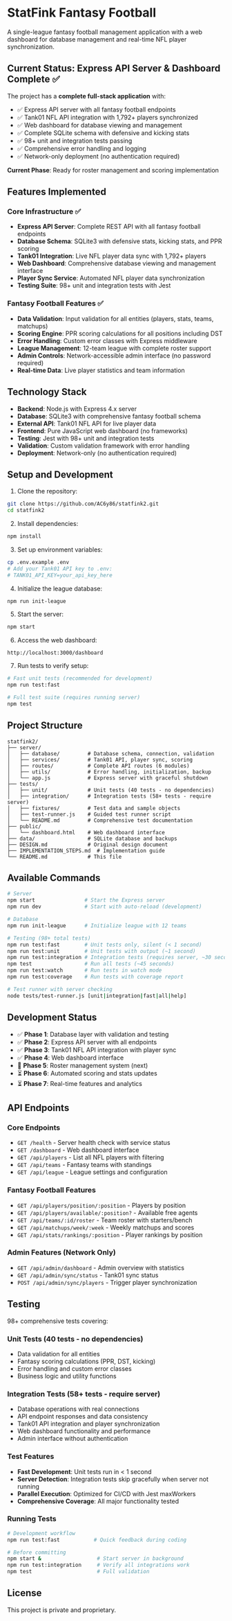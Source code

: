# StatFink Fantasy Football

A single-league fantasy football management application with a web dashboard for database management and real-time NFL player synchronization.

## Current Status: Express API Server & Dashboard Complete ✅

The project has a **complete full-stack application** with:
- ✅ Express API server with all fantasy football endpoints
- ✅ Tank01 NFL API integration with 1,792+ players synchronized
- ✅ Web dashboard for database viewing and management
- ✅ Complete SQLite schema with defensive and kicking stats
- ✅ 98+ unit and integration tests passing
- ✅ Comprehensive error handling and logging
- ✅ Network-only deployment (no authentication required)

**Current Phase**: Ready for roster management and scoring implementation

## Features Implemented

### Core Infrastructure ✅
- **Express API Server**: Complete REST API with all fantasy football endpoints
- **Database Schema**: SQLite3 with defensive stats, kicking stats, and PPR scoring
- **Tank01 Integration**: Live NFL player data sync with 1,792+ players
- **Web Dashboard**: Comprehensive database viewing and management interface
- **Player Sync Service**: Automated NFL player data synchronization
- **Testing Suite**: 98+ unit and integration tests with Jest

### Fantasy Football Features ✅
- **Data Validation**: Input validation for all entities (players, stats, teams, matchups)
- **Scoring Engine**: PPR scoring calculations for all positions including DST
- **Error Handling**: Custom error classes with Express middleware
- **League Management**: 12-team league with complete roster support
- **Admin Controls**: Network-accessible admin interface (no password required)
- **Real-time Data**: Live player statistics and team information

## Technology Stack

- **Backend**: Node.js with Express 4.x server
- **Database**: SQLite3 with comprehensive fantasy football schema
- **External API**: Tank01 NFL API for live player data
- **Frontend**: Pure JavaScript web dashboard (no frameworks)
- **Testing**: Jest with 98+ unit and integration tests
- **Validation**: Custom validation framework with error handling
- **Deployment**: Network-only (no authentication required)

## Setup and Development

1. Clone the repository:
```bash
git clone https://github.com/AC6y86/statfink2.git
cd statfink2
```

2. Install dependencies:
```bash
npm install
```

3. Set up environment variables:
```bash
cp .env.example .env
# Add your Tank01 API key to .env:
# TANK01_API_KEY=your_api_key_here
```

4. Initialize the league database:
```bash
npm run init-league
```

5. Start the server:
```bash
npm start
```

6. Access the web dashboard:
```
http://localhost:3000/dashboard
```

7. Run tests to verify setup:
```bash
# Fast unit tests (recommended for development)
npm run test:fast

# Full test suite (requires running server)
npm test
```

## Project Structure

```
statfink2/
├── server/
│   ├── database/         # Database schema, connection, validation
│   ├── services/         # Tank01 API, player sync, scoring
│   ├── routes/           # Complete API routes (6 modules)
│   ├── utils/            # Error handling, initialization, backup
│   └── app.js            # Express server with graceful shutdown
├── tests/
│   ├── unit/             # Unit tests (40 tests - no dependencies)
│   ├── integration/      # Integration tests (58+ tests - require server)
│   ├── fixtures/         # Test data and sample objects
│   ├── test-runner.js    # Guided test runner script
│   └── README.md         # Comprehensive test documentation
├── public/
│   └── dashboard.html    # Web dashboard interface
├── data/                 # SQLite database and backups
├── DESIGN.md             # Original design document
├── IMPLEMENTATION_STEPS.md  # Implementation guide
└── README.md             # This file
```

## Available Commands

```bash
# Server
npm start                # Start the Express server
npm run dev              # Start with auto-reload (development)

# Database
npm run init-league      # Initialize league with 12 teams

# Testing (98+ total tests)
npm run test:fast        # Unit tests only, silent (< 1 second)
npm run test:unit        # Unit tests with output (~1 second)
npm run test:integration # Integration tests (requires server, ~30 seconds)
npm test                 # Run all tests (~45 seconds)
npm run test:watch       # Run tests in watch mode
npm run test:coverage    # Run tests with coverage report

# Test runner with server checking
node tests/test-runner.js [unit|integration|fast|all|help]
```

## Development Status

- ✅ **Phase 1**: Database layer with validation and testing
- ✅ **Phase 2**: Express API server with all endpoints
- ✅ **Phase 3**: Tank01 NFL API integration with player sync
- ✅ **Phase 4**: Web dashboard interface
- 🔄 **Phase 5**: Roster management system (next)
- ⏳ **Phase 6**: Automated scoring and stats updates
- ⏳ **Phase 7**: Real-time features and analytics

## API Endpoints

### Core Endpoints
- `GET /health` - Server health check with service status
- `GET /dashboard` - Web dashboard interface
- `GET /api/players` - List all NFL players with filtering
- `GET /api/teams` - Fantasy teams with standings
- `GET /api/league` - League settings and configuration

### Fantasy Football Features
- `GET /api/players/position/:position` - Players by position
- `GET /api/players/available/:position?` - Available free agents
- `GET /api/teams/:id/roster` - Team roster with starters/bench
- `GET /api/matchups/week/:week` - Weekly matchups and scores
- `GET /api/stats/rankings/:position` - Player rankings by position

### Admin Features (Network Only)
- `GET /api/admin/dashboard` - Admin overview with statistics
- `GET /api/admin/sync/status` - Tank01 sync status
- `POST /api/admin/sync/players` - Trigger player synchronization

## Testing

98+ comprehensive tests covering:

### Unit Tests (40 tests - no dependencies)
- Data validation for all entities
- Fantasy scoring calculations (PPR, DST, kicking)
- Error handling and custom error classes
- Business logic and utility functions

### Integration Tests (58+ tests - require server)
- Database operations with real connections
- API endpoint responses and data consistency
- Tank01 API integration and player synchronization
- Web dashboard functionality and performance
- Admin interface without authentication

### Test Features
- **Fast Development**: Unit tests run in < 1 second
- **Server Detection**: Integration tests skip gracefully when server not running
- **Parallel Execution**: Optimized for CI/CD with Jest maxWorkers
- **Comprehensive Coverage**: All major functionality tested

### Running Tests
```bash
# Development workflow
npm run test:fast           # Quick feedback during coding

# Before committing
npm start &                  # Start server in background
npm run test:integration     # Verify all integrations work
npm test                     # Full validation
```

## License

This project is private and proprietary.
